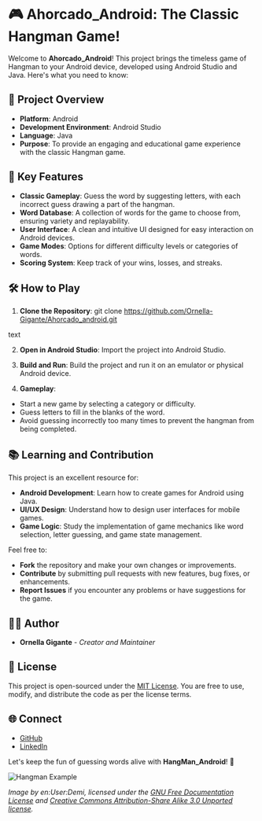 # 🎮 Ahorcado_Android: The Classic Hangman Game!

Welcome to **Ahorcado_Android**! This project brings the timeless game of Hangman to your Android device, developed using Android Studio and Java. Here's what you need to know:

## 🚀 Project Overview

- **Platform**: Android
- **Development Environment**: Android Studio
- **Language**: Java
- **Purpose**: To provide an engaging and educational game experience with the classic Hangman game.

## 🌟 Key Features

- **Classic Gameplay**: Guess the word by suggesting letters, with each incorrect guess drawing a part of the hangman.
- **Word Database**: A collection of words for the game to choose from, ensuring variety and replayability.
- **User Interface**: A clean and intuitive UI designed for easy interaction on Android devices.
- **Game Modes**: Options for different difficulty levels or categories of words.
- **Scoring System**: Keep track of your wins, losses, and streaks.

## 🛠️ How to Play

1. **Clone the Repository**: 
git clone https://github.com/Ornella-Gigante/Ahorcado_android.git

text

2. **Open in Android Studio**: Import the project into Android Studio.

3. **Build and Run**: Build the project and run it on an emulator or physical Android device.

4. **Gameplay**:
- Start a new game by selecting a category or difficulty.
- Guess letters to fill in the blanks of the word.
- Avoid guessing incorrectly too many times to prevent the hangman from being completed.

## 📚 Learning and Contribution

This project is an excellent resource for:

- **Android Development**: Learn how to create games for Android using Java.
- **UI/UX Design**: Understand how to design user interfaces for mobile games.
- **Game Logic**: Study the implementation of game mechanics like word selection, letter guessing, and game state management.

Feel free to:

- **Fork** the repository and make your own changes or improvements.
- **Contribute** by submitting pull requests with new features, bug fixes, or enhancements.
- **Report Issues** if you encounter any problems or have suggestions for the game.

## 👩‍💻 Author

- **Ornella Gigante** - *Creator and Maintainer*

## 📜 License

This project is open-sourced under the [MIT License](LICENSE). You are free to use, modify, and distribute the code as per the license terms.

## 🌐 Connect

- [GitHub](https://github.com/Ornella-Gigante)
- [LinkedIn](https://www.linkedin.com/in/ornella-gigante/)

Let's keep the fun of guessing words alive with **HangMan_Android**! 🎉

![Hangman Example](https://github.com/Ornella-Gigante/HangMan_Android/blob/main/hangman.jpg)

*Image by en:User:Demi, licensed under the [GNU Free Documentation License](https://www.gnu.org/licenses/fdl-1.3.html) and [Creative Commons Attribution-Share Alike 3.0 Unported license](https://creativecommons.org/licenses/by-sa/3.0/deed.en).*
